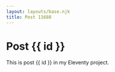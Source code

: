 ```yaml
---
layout: layouts/base.njk
title: Post 11688
---
```


# Post {{ id }}

This is post {{ id }} in my Eleventy project.
